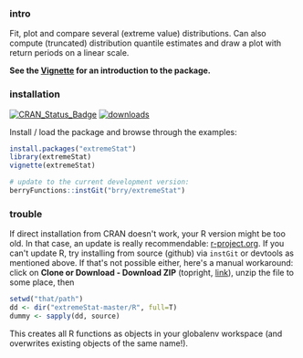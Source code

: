 ### intro

Fit, plot and compare several (extreme value) distributions. 
Can also compute (truncated) distribution quantile estimates and draw a plot with return periods on a linear scale.

**See the [Vignette](https://cran.r-project.org/web/packages/extremeStat/vignettes/extremeStat.html) for an introduction to the package.**

### installation

[![CRAN_Status_Badge](http://www.r-pkg.org/badges/version-last-release/extremeStat)](http://cran.r-project.org/package=extremeStat) [![downloads](http://cranlogs.r-pkg.org/badges/extremeStat)](http://www.r-pkg.org/services)

Install / load the package and browse through the examples:
```R
install.packages("extremeStat")
library(extremeStat)
vignette(extremeStat)

# update to the current development version:
berryFunctions::instGit("brry/extremeStat")
```

### trouble

If direct installation from CRAN doesn't work, your R version might be too old. In that case, an update is really recommendable: [r-project.org](http://www.r-project.org/). If you can't update R, try installing from source (github) via `instGit` or devtools as mentioned above. If that's not possible either, here's a manual workaround:
click on **Clone or Download - Download ZIP** (topright, [link](https://github.com/brry/extremeStat/archive/master.zip)), unzip the file to some place, then
```R
setwd("that/path")
dd <- dir("extremeStat-master/R", full=T)
dummy <- sapply(dd, source)
```
This creates all R functions as objects in your globalenv workspace (and overwrites existing objects of the same name!).

